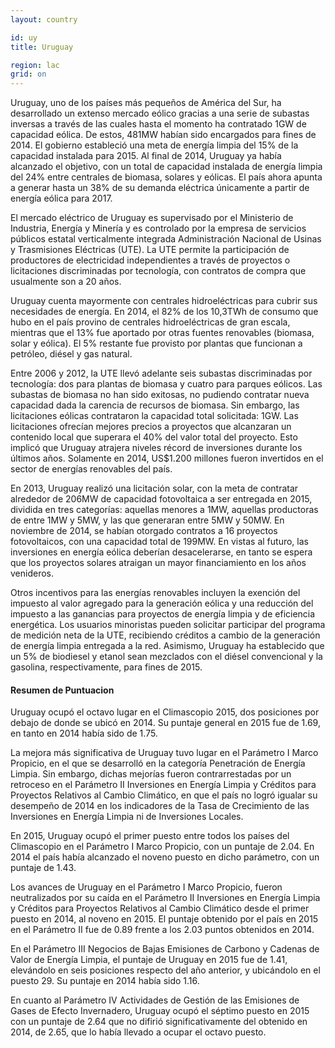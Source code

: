 ```yaml
---
layout: country

id: uy
title: Uruguay

region: lac
grid: on
---
```

Uruguay, uno de los países más pequeños de América del Sur, ha desarrollado un extenso mercado eólico gracias a una serie de subastas inversas a través de las cuales hasta el momento ha contratado 1GW de capacidad eólica. De estos, 481MW habían sido encargados para fines de 2014. El gobierno estableció una meta de energía limpia del 15% de la capacidad instalada para 2015. Al final de 2014, Uruguay ya había alcanzado el objetivo, con un total de capacidad instalada de energía limpia del 24% entre centrales de biomasa, solares y eólicas. El país ahora apunta a generar hasta un 38% de su demanda eléctrica únicamente a partir de energía eólica para 2017.

El mercado eléctrico de Uruguay es supervisado por el Ministerio de Industria, Energía y Minería y es controlado por la empresa de servicios públicos estatal verticalmente integrada Administración Nacional de Usinas y Trasmisiones Eléctricas (UTE). La UTE permite la participación de productores de electricidad independientes a través de proyectos o licitaciones discriminadas por tecnología, con contratos de compra que usualmente son a 20 años.

Uruguay cuenta mayormente con centrales hidroeléctricas para cubrir sus necesidades de energía. En 2014, el 82% de los 10,3TWh de consumo que hubo en el país provino de centrales hidroeléctricas de gran escala, mientras que el 13% fue aportado por otras fuentes renovables (biomasa, solar y eólica). El 5% restante fue provisto por plantas que funcionan a petróleo, diésel y gas natural.

Entre 2006 y 2012, la UTE llevó adelante seis subastas discriminadas por tecnología: dos para plantas de biomasa y cuatro para parques eólicos. Las subastas de biomasa no han sido exitosas, no pudiendo contratar nueva capacidad dada la carencia de recursos de biomasa. Sin embargo, las licitaciones eólicas contrataron la capacidad total solicitada: 1GW. Las licitaciones ofrecían mejores precios a proyectos que alcanzaran un contenido local que superara el 40% del valor total del proyecto. Esto implicó que Uruguay atrajera niveles récord de inversiones durante los últimos años. Solamente en 2014, US$1.200 millones fueron invertidos en el sector de energías renovables del país.

En 2013, Uruguay realizó una licitación solar, con la meta de contratar alrededor de 206MW de capacidad fotovoltaica a ser entregada en 2015, dividida en tres categorías: aquellas menores a 1MW, aquellas productoras de entre 1MW y 5MW, y las que generaran entre 5MW y 50MW. En noviembre de 2014, se habían otorgado contratos a 16 proyectos fotovoltaicos, con una capacidad total de 199MW. En vistas al futuro, las inversiones en energía eólica deberían desacelerarse, en tanto se espera que los proyectos  solares atraigan un mayor financiamiento en los años venideros.

Otros incentivos para las energías renovables incluyen la exención del impuesto al valor agregado para la generación eólica y una reducción del impuesto a las ganancias para proyectos de energía limpia y de eficiencia energética. Los usuarios minoristas pueden solicitar participar del programa de medición neta de la UTE, recibiendo créditos a cambio de la generación de energía limpia entregada a la red. Asimismo, Uruguay ha establecido que un 5% de biodiesel y etanol sean mezclados con el diésel convencional y la gasolina, respectivamente, para fines de 2015.

#### Resumen de Puntuacion

Uruguay ocupó el octavo lugar en el Climascopio 2015, dos posiciones por debajo de donde se ubicó en 2014. Su puntaje general en 2015 fue de 1.69, en tanto en 2014 había sido de 1.75. 

La mejora más significativa de Uruguay tuvo lugar en el Parámetro I Marco Propicio, en el que se desarrolló en la categoría Penetración de Energía Limpia. Sin embargo, dichas mejorías fueron contrarrestadas por un retroceso en el Parámetro II Inversiones en Energía Limpia y Créditos para Proyectos Relativos al Cambio Climático, en que el país no logró igualar su desempeño de 2014 en los indicadores de la Tasa de Crecimiento de las Inversiones en Energía Limpia ni de Inversiones Locales.

En 2015, Uruguay ocupó el primer puesto entre todos los países del Climascopio en el Parámetro I Marco Propicio, con un puntaje de 2.04. En 2014 el país había alcanzado el noveno puesto en dicho parámetro, con un puntaje de 1.43.

Los avances de Uruguay en el Parámetro I Marco Propicio, fueron neutralizados por su caída en el Parámetro II Inversiones en Energía Limpia y Créditos para Proyectos Relativos al Cambio Climático desde el primer puesto en 2014, al noveno en 2015. El puntaje obtenido por el país en 2015 en el Parámetro II fue de 0.89 frente a los 2.03 puntos obtenidos en 2014.

En el Parámetro III Negocios de Bajas Emisiones de Carbono y Cadenas de Valor de Energía Limpia, el puntaje de Uruguay en 2015 fue de 1.41, elevándolo en seis posiciones respecto del año anterior, y ubicándolo en el puesto 29. Su puntaje en 2014 había sido 1.16.

En cuanto al Parámetro IV Actividades de Gestión de las Emisiones de Gases de Efecto Invernadero, Uruguay ocupó el séptimo puesto en 2015 con un puntaje de 2.64 que no difirió significativamente del obtenido en 2014, de 2.65, que lo había llevado a ocupar el octavo puesto.
